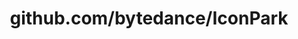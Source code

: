 ---
layout: post
title: github.com/bytedance/IconPark
categories: link
tags: [انگلیسی, گیت‌هاب, برنامه‌نویسی]
---